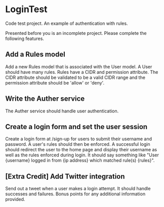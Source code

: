 # LoginTest
Code test project. An example of authentication with rules.

Presented before you is an incomplete project. Please complete the following features.

## Add a Rules model

Add a new Rules model that is associated with the User model. A User should have many rules.
Rules have a CIDR and permission attribute.
The CIDR attribute should be validated to be a valid CIDR range and the permission attribute should be 'allow' or 'deny'.

## Write the Auther service

The Auther service should handle user authentication.

## Create a login form and set the user session

Create a login form at /sign-up for users to submit their username and password. A user's rules should then be enforced.
A successful login should redirect the user to the home page and display their username as well as the rules enforced during login.
It should say something like "User {username} logged in from {ip address} which matched rule(s) {rules}".

## [Extra Credit] Add Twitter integration

Send out a tweet when a user makes a login attempt. It should handle successes and failures.
Bonus points for any additional information provided.
